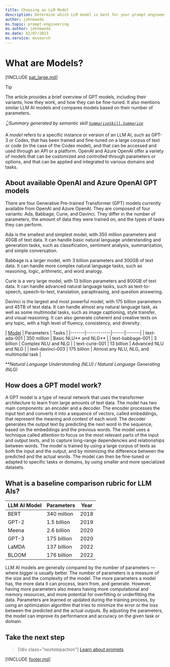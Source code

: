 ```yaml
---
title: Choosing an LLM Model
description: Determine which LLM model is best for your prompt engineering needs
author: johnmaeda
ms.topic: prompt-engineering
ms.author: johnmaeda
ms.date: 02/07/2023
ms.service: mssearch
---
```

# What are Models?

[!INCLUDE [pat_large.md](../includes/pat_large.md)]

> [!TIP]
> The article provides a brief overview of GPT models, including their variants, how they work, and how they can be fine-tuned. It also mentions similar LLM AI models and compares models based on their number of parameters. 
>
>_👆Summary generated by semantic skill [`SummarizeSkill.Summarize`](https://aka.ms/sk/repo/summarize)_

A _model_ refers to a specific instance or version of an LLM AI, such as GPT-3 or Codex, that has been trained and fine-tuned on a large corpus of text or code (in the case of the Codex model), and that can be accessed and used through an API or a platform. OpenAI and Azure OpenAI offer a variety of models that can be customized and controlled through parameters or options, and that can be applied and integrated to various domains and tasks.

## About available OpenAI and Azure OpenAI GPT models

There are four Generative Pre-trained Transformer (GPT) models currently available from OpenAI and Azure OpenAI. They are composed of four variants: Ada, Babbage, Curie, and Davinci. They differ in the number of parameters, the amount of data they were trained on, and the types of tasks they can perform. 

Ada is the smallest and simplest model, with 350 million parameters and 40GB of text data. It can handle basic natural language understanding and generation tasks, such as classification, sentiment analysis, summarization, and simple conversation. 

Babbage is a larger model, with 3 billion parameters and 300GB of text data. It can handle more complex natural language tasks, such as reasoning, logic, arithmetic, and word analogy. 

Curie is a very large model, with 13 billion parameters and 800GB of text data. It can handle advanced natural language tasks, such as text-to-speech, speech-to-text, translation, paraphrasing, and question answering. 

Davinci is the largest and most powerful model, with 175 billion parameters and 45TB of text data. It can handle almost any natural language task, as well as some multimodal tasks, such as image captioning, style transfer, and visual reasoning. It can also generate coherent and creative texts on any topic, with a high level of fluency, consistency, and diversity.

| [Model](/azure/cognitive-services/openai/concepts/models#gpt-3-models) | Parameters | Tasks |
|-------|------------|------|-------|
| text-ada-001 | 350 million | Basic NLU** and NLG** |
| text-babbage-001 | 3 billion | Complex NLU and NLG |
| text-curie-001 | 13 billion | Advanced NLU and NLG |
| text-davinci-003 | 175 billion | Almost any NLU, NLG, and multimodal task |

**_Natural Language Understanding (NLU) / Natural Language Generating (NLG)_

## How does a GPT model work?

A GPT model is a type of neural network that uses the transformer architecture to learn from large amounts of text data. The model has two main components: an encoder and a decoder. The encoder processes the input text and converts it into a sequence of vectors, called embeddings, that represent the meaning and context of each word. The decoder generates the output text by predicting the next word in the sequence, based on the embeddings and the previous words. The model uses a technique called attention to focus on the most relevant parts of the input and output texts, and to capture long-range dependencies and relationships between words. The model is trained by using a large corpus of texts as both the input and the output, and by minimizing the difference between the predicted and the actual words. The model can then be fine-tuned or adapted to specific tasks or domains, by using smaller and more specialized datasets.

## What is a baseline comparison rubric for LLM AIs?

| LLM AI Model | Parameters | Year |
|-------|------------|---------------|
| BERT | 340 million | 2018 |
| GPT-2 | 1.5 billion | 2019 |
| Meena | 2.6 billion | 2020 |
| GPT-3 | 175 billion | 2020 |
| LaMDA | 137 billion | 2022 |
| BLOOM | 176 billion | 2022 |

LLM AI models are generally compared by the number of parameters — where bigger is usually better. The number of parameters is a measure of the size and the complexity of the model. The more parameters a model has, the more data it can process, learn from, and generate. However, having more parameters also means having more computational and memory resources, and more potential for overfitting or underfitting the data. Parameters are learned or updated during the training process, by using an optimization algorithm that tries to minimize the error or the loss between the predicted and the actual outputs. By adjusting the parameters, the model can improve its performance and accuracy on the given task or domain.

## Take the next step

> [!div class="nextstepaction"]
> [Learn about prompts](/semantic-kernel/concepts-ai/prompts)

[!INCLUDE [footer.md](../includes/footer.md)]
